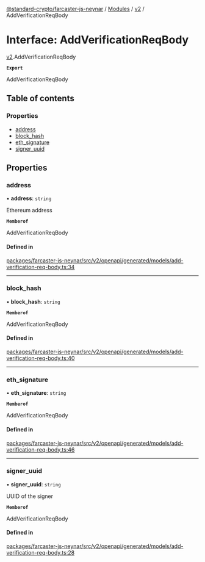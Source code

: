 [@standard-crypto/farcaster-js-neynar](../README.md) / [Modules](../modules.md) / [v2](../modules/v2.md) / AddVerificationReqBody

# Interface: AddVerificationReqBody

[v2](../modules/v2.md).AddVerificationReqBody

**`Export`**

AddVerificationReqBody

## Table of contents

### Properties

- [address](v2.AddVerificationReqBody.md#address)
- [block\_hash](v2.AddVerificationReqBody.md#block_hash)
- [eth\_signature](v2.AddVerificationReqBody.md#eth_signature)
- [signer\_uuid](v2.AddVerificationReqBody.md#signer_uuid)

## Properties

### address

• **address**: `string`

Ethereum address

**`Memberof`**

AddVerificationReqBody

#### Defined in

[packages/farcaster-js-neynar/src/v2/openapi/generated/models/add-verification-req-body.ts:34](https://github.com/standard-crypto/farcaster-js/blob/main/packages/farcaster-js-neynar/src/v2/openapi/generated/models/add-verification-req-body.ts#L34)

___

### block\_hash

• **block\_hash**: `string`

**`Memberof`**

AddVerificationReqBody

#### Defined in

[packages/farcaster-js-neynar/src/v2/openapi/generated/models/add-verification-req-body.ts:40](https://github.com/standard-crypto/farcaster-js/blob/main/packages/farcaster-js-neynar/src/v2/openapi/generated/models/add-verification-req-body.ts#L40)

___

### eth\_signature

• **eth\_signature**: `string`

**`Memberof`**

AddVerificationReqBody

#### Defined in

[packages/farcaster-js-neynar/src/v2/openapi/generated/models/add-verification-req-body.ts:46](https://github.com/standard-crypto/farcaster-js/blob/main/packages/farcaster-js-neynar/src/v2/openapi/generated/models/add-verification-req-body.ts#L46)

___

### signer\_uuid

• **signer\_uuid**: `string`

UUID of the signer

**`Memberof`**

AddVerificationReqBody

#### Defined in

[packages/farcaster-js-neynar/src/v2/openapi/generated/models/add-verification-req-body.ts:28](https://github.com/standard-crypto/farcaster-js/blob/main/packages/farcaster-js-neynar/src/v2/openapi/generated/models/add-verification-req-body.ts#L28)
